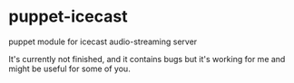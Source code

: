puppet-icecast
==============

puppet module for icecast audio-streaming server

It's currently not finished, and it contains bugs but it's working for me and might be useful for some of you.
